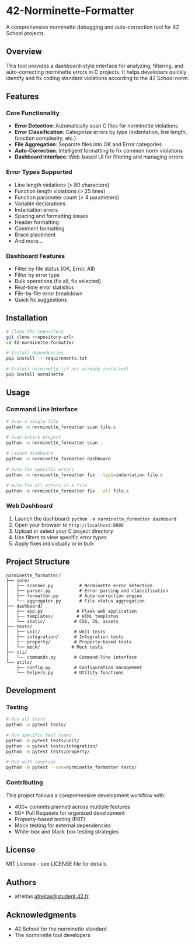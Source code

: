 # 42-Norminette-Formatter

A comprehensive norminette debugging and auto-correction tool for 42 School projects.

## Overview

This tool provides a dashboard-style interface for analyzing, filtering, and auto-correcting norminette errors in C projects. It helps developers quickly identify and fix coding standard violations according to the 42 School norm.

## Features

### Core Functionality
- **Error Detection**: Automatically scan C files for norminette violations
- **Error Classification**: Categorize errors by type (indentation, line length, function complexity, etc.)
- **File Aggregation**: Separate files into OK and Error categories
- **Auto-Correction**: Intelligent formatting to fix common norm violations
- **Dashboard Interface**: Web-based UI for filtering and managing errors

### Error Types Supported
- Line length violations (> 80 characters)
- Function length violations (> 25 lines)
- Function parameter count (> 4 parameters)
- Variable declarations
- Indentation errors
- Spacing and formatting issues
- Header formatting
- Comment formatting
- Brace placement
- And more...

### Dashboard Features
- Filter by file status (OK, Error, All)
- Filter by error type
- Bulk operations (fix all, fix selected)
- Real-time error statistics
- File-by-file error breakdown
- Quick fix suggestions

## Installation

```bash
# Clone the repository
git clone <repository-url>
cd 42-norminette-formatter

# Install dependencies
pip install -r requirements.txt

# Install norminette (if not already installed)
pip install norminette
```

## Usage

### Command Line Interface
```bash
# Scan a single file
python -m norminette_formatter scan file.c

# Scan entire project
python -m norminette_formatter scan .

# Launch dashboard
python -m norminette_formatter dashboard

# Auto-fix specific errors
python -m norminette_formatter fix --type=indentation file.c

# Auto-fix all errors in a file
python -m norminette_formatter fix --all file.c
```

### Web Dashboard
1. Launch the dashboard: `python -m norminette_formatter dashboard`
2. Open your browser to `http://localhost:8080`
3. Upload or select your C project directory
4. Use filters to view specific error types
5. Apply fixes individually or in bulk

## Project Structure

```
norminette_formatter/
├── core/
│   ├── scanner.py          # Norminette error detection
│   ├── parser.py           # Error parsing and classification
│   ├── formatter.py        # Auto-correction engine
│   └── aggregator.py       # File status aggregation
├── dashboard/
│   ├── app.py             # Flask web application
│   ├── templates/         # HTML templates
│   └── static/           # CSS, JS, assets
├── tests/
│   ├── unit/             # Unit tests
│   ├── integration/      # Integration tests
│   ├── property/         # Property-based tests
│   └── mock/            # Mock tests
├── cli/
│   └── commands.py       # Command-line interface
└── utils/
    ├── config.py         # Configuration management
    └── helpers.py        # Utility functions
```

## Development

### Testing
```bash
# Run all tests
python -m pytest tests/

# Run specific test types
python -m pytest tests/unit/
python -m pytest tests/integration/
python -m pytest tests/property/

# Run with coverage
python -m pytest --cov=norminette_formatter tests/
```

### Contributing
This project follows a comprehensive development workflow with:
- 400+ commits planned across multiple features
- 50+ Pull Requests for organized development
- Property-based testing (PBT)
- Mock testing for external dependencies
- White-box and black-box testing strategies

## License

MIT License - see LICENSE file for details.

## Authors

- afreitas <afreitas@student.42.fr>

## Acknowledgments

- 42 School for the norminette standard
- The norminette tool developers
